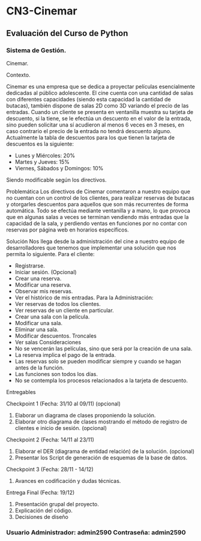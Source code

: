 # CN3-Cinemar
## Evaluación del Curso de Python

### Sistema de Gestión.

Cinemar.

Contexto.

Cinemar es una empresa que se dedica a proyectar películas esencialmente
dedicadas al público adolescente.
El cine cuenta con una cantidad de salas con diferentes capacidades (siendo
esta capacidad la cantidad de butacas), también dispone de salas 2D como 3D
variando el precio de las entradas.
Cuando un cliente se presenta en ventanilla muestra su tarjeta de descuento, si
la tiene, se le efectúa un descuento en el valor de la entrada, sino pueden solicitar una
sí acudieron al menos 6 veces en 3 meses, en caso contrario el precio de la entrada no
tendrá descuento alguno.
Actualmente la tabla de descuentos para los que tienen la tarjeta de
descuentos es la siguiente:
- Lunes y Miércoles: 20%
- Martes y Jueves: 15%
- Viernes, Sábados y Domingos: 10%

Siendo modificable según los directivos.

Problemática
Los directivos de Cinemar comentaron a nuestro equipo que no cuentan con un
control de los clientes, para realizar reservas de butacas y otorgarles descuentos para
aquellos que son más recurrentes de forma automática.
Todo se efectúa mediante ventanilla y a mano, lo que provoca que en algunas
salas a veces se terminan vendiendo más entradas que la capacidad de la sala, y
perdiendo ventas en funciones por no contar con reservas por página web en horarios
específicos.

Solución
Nos llega desde la administración del cine a nuestro equipo de desarrolladores
que tenemos que implementar una solución que nos permita lo siguiente.
Para el cliente:
- Registrarse.
- Iniciar sesión. (Opcional)
- Crear una reserva.
- Modificar una reserva.
- Observar mis reservas.
- Ver el histórico de mis entradas.
Para la Administración:
- Ver reservas de todos los clientes.
- Ver reservas de un cliente en particular.
- Crear una sala con la película.
- Modificar una sala.
- Eliminar una sala.
- Modificar descuentos.
Troncales
- Ver salas
Consideraciones
- No se vencerán las películas, sino que será por la creación de una sala.
- La reserva implica el pago de la entrada.
- Las reservas solo se pueden modificar siempre y cuando se hagan antes de la
función.
- Las funciones son todos los días.
- No se contempla los procesos relacionados a la tarjeta de descuento.

Entregables

Checkpoint 1 (Fecha: 31/10 al 09/11) (opcional)
1) Elaborar un diagrama de clases proponiendo la solución.
2) Elaborar otro diagrama de clases mostrando el método de registro de clientes e inicio de sesión. (opcional)

Checkpoint 2 (Fecha: 14/11 al 23/11)
1) Elaborar el DER (diagrama de entidad relación) de la solución. (opcional)
2) Presentar los Script de generación de esquemas de la base de datos.

Checkpoint 3 (Fecha: 28/11 - 14/12)
1) Avances en codificación y dudas técnicas.

Entrega Final (Fecha: 19/12)
1) Presentación grupal del proyecto.
2) Explicación del código.
3) Decisiones de diseño


### Usuario Administrador: admin2590 Contraseña: admin2590
